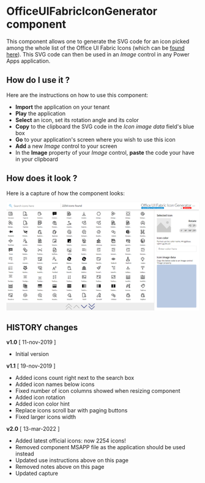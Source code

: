 # OfficeUIFabricIconGenerator component
This component allows one to generate the SVG code for an icon picked among the whole list of the Office UI Fabric Icons (which can be [found here](https://uifabricicons.azurewebsites.net/)). This SVG code can then be used in an *Image* control in any Power Apps application.

## How do I use it ?
Here are the instructions on how to use this component:
- **Import** the application on your tenant
- **Play** the application
- **Select** an icon, set its rotation angle and its color
- **Copy** to the clipboard the SVG code in the *Icon image data* field's blue box
- **Go** to your application's screen where you wish to use this icon
- **Add** a new *Image* control to your screen
- In the **Image** property of your *Image* control, **paste** the code your have in your clipboard

## How does it look ?
Here is a capture of how the component looks:

![ComponentCapture](images/OfficeUIFabricIconGenerator.png)

## HISTORY changes
**v1.0** [ 11-nov-2019 ]
- Initial version

**v1.1**  [ 19-nov-2019 ]
- Added icons count right next to the search box
- Added icon names below icons
- Fixed number of icon columns showed when resizing component
- Added icon rotation
- Added icon color hint
- Replace icons scroll bar with paging buttons
- Fixed larger icons width

**v2.0** [ 13-mar-2022 ]
- Added latest official icons: now 2254 icons!
- Removed component MSAPP file as the application should be used instead
- Updated use instructions above on this page
- Removed notes above on this page
- Updated capture